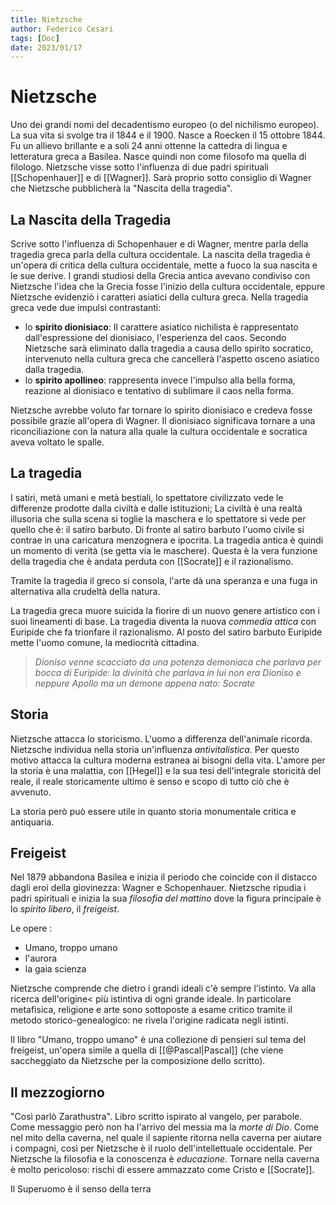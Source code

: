 ```yaml
---
title: Nietzsche
author: Federico Cesari
tags: [Doc]
date: 2023/01/17
---
```

# Nietzsche
Uno dei grandi nomi del decadentismo europeo (o del nichilismo europeo). La sua vita si svolge tra il 1844 e il 1900. Nasce a Roecken il 15 ottobre 1844. Fu un allievo brillante e a soli 24 anni ottenne la cattedra di lingua e letteratura greca a Basilea. Nasce quindi non come filosofo ma quella di filologo. Nietzsche visse sotto l'influenza di due padri spirituali [[Schopenhauer]] e di [[Wagner]]. Sarà proprio sotto consiglio di Wagner che Nietzsche pubblicherà la "Nascita della tragedia".

## La Nascita della Tragedia
Scrive sotto l'influenza di Schopenhauer e di Wagner, mentre parla della tragedia greca parla della cultura occidentale. La nascita della tragedia è un'opera di critica della cultura occidentale, mette a fuoco la sua nascita e le sue derive. I grandi studiosi della Grecia antica avevano condiviso con Nietzsche l'idea che la Grecia fosse l'inizio della cultura occidentale, eppure Nietzsche evidenziò i caratteri asiatici della cultura greca. Nella tragedia greca vede due impulsi contrastanti: 
- lo **spirito dionisiaco**: Il carattere asiatico nichilista è rappresentato dall'espressione del dionisiaco, l'esperienza del caos. Secondo Nietzsche sarà eliminato dalla tragedia a causa dello spirito socratico, intervenuto nella cultura greca che cancellerà l'aspetto osceno asiatico dalla tragedia.
- lo **spirito apollineo**: rappresenta invece l'impulso alla bella forma, reazione al dionisiaco e tentativo di sublimare il caos nella forma.

Nietzsche avrebbe voluto far tornare lo spirito dionisiaco e credeva fosse possibile grazie all'opera di Wagner. Il dionisiaco significava tornare a una riconciliazione con la natura alla quale la cultura occidentale e socratica aveva voltato le spalle.

## La tragedia
I satiri, metà umani e metà bestiali, lo spettatore civilizzato vede le differenze prodotte dalla civiltà e dalle istituzioni; La civiltà è una realtà illusoria che sulla scena si toglie la maschera e lo spettatore si vede per quello che è: il satiro barbuto. Di fronte al satiro barbuto l'uomo civile si contrae in una caricatura menzognera e ipocrita. La tragedia antica è quindi un momento di verità (se getta via le maschere). Questa è la vera funzione della tragedia che è andata perduta con [[Socrate]] e il razionalismo.

Tramite la tragedia il greco si consola, l'arte dà una speranza e una fuga in alternativa alla crudeltà della natura.

La tragedia greca muore suicida la fiorire di un nuovo genere artistico con i suoi lineamenti di base. La tragedia diventa la nuova *commedia attica* con Euripide che fa trionfare il razionalismo. Al posto del satiro barbuto Euripide mette l'uomo comune, la mediocrità cittadina.
>*Dioniso venne scacciato da una potenza demoniaca che parlava per bocca di Euripide: la divinità che parlava in lui non era Dioniso e neppure Apollo ma un demone appena nato: Socrate*


## Storia
Nietzsche attacca lo storicismo. L'uomo a differenza dell'animale ricorda. Nietzsche individua nella storia un'influenza *antivitalistica*. Per questo motivo attacca la cultura moderna estranea ai bisogni della vita. L'amore per la storia è una malattia, con [[Hegel]] e la sua tesi dell'integrale storicità del reale, il reale storicamente ultimo è senso e scopo di tutto ciò che è avvenuto. 

La storia però può essere utile in quanto storia monumentale critica e antiquaria.

## Freigeist
Nel 1879 abbandona Basilea e inizia il periodo che coincide con il distacco dagli eroi della giovinezza: Wagner e Schopenhauer. Nietzsche ripudia i padri spirituali e inizia la sua *filosofia del mattino* dove la figura principale è lo *spirito libero*, il *freigeist*.

Le opere : 
- Umano, troppo umano
- l'aurora
- la gaia scienza

Nietzsche comprende che dietro i grandi ideali c'è sempre l'istinto. Va alla ricerca dell'origine< più istintiva di ogni grande ideale. In particolare metafisica, religione e arte sono sottoposte a esame critico tramite il metodo storico-genealogico: ne rivela l'origine radicata negli istinti.

Il libro "Umano, troppo umano" è una collezione di pensieri sul tema del freigeist, un'opera simile a quella di [[@Pascal|Pascal]] (che viene saccheggiato da Nietzsche per la composizione dello scritto).

## Il mezzogiorno
"Così parlò Zarathustra". Libro scritto ispirato al vangelo, per parabole. Come messaggio però non ha l'arrivo del messia ma la *morte di Dio*. Come nel mito della caverna, nel quale il sapiente ritorna nella caverna per aiutare i compagni, così per Nietzsche è il ruolo dell'intellettuale occidentale. Per Nietzsche la filosofia e la conoscenza è *educazione*. Tornare nella caverna è molto pericoloso: rischi di essere ammazzato come Cristo e [[Socrate]]. 

Il Superuomo è il senso della terra